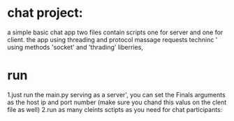 # chat project: 
a simple basic chat app two files contain scripts one for server and one for client. the app using threading and protocol massage requests techninc ' using methods 'socket' and 'thrading' liberries, 

# run
1.just run the main.py serving as a server', you can set the Finals arguments as the host ip and port number (make sure you chand this valus on the clent file as well) 
2.run as many cleints sctipts as you need for chat participants:
